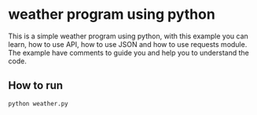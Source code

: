 # weather program using python

This is a simple weather program using python, with this example you can learn, how to use API, how to use JSON and how to use requests module. The example have comments to guide you and help you to understand the code.

## How to run

`python weather.py`
